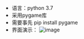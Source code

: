 - 语言：python 3.7
- 采用pygame库
- 需要事先 pip install pygame
- 界面演示：
![image](https://z3.ax1x.com/2021/03/29/cPpI8P.png)
